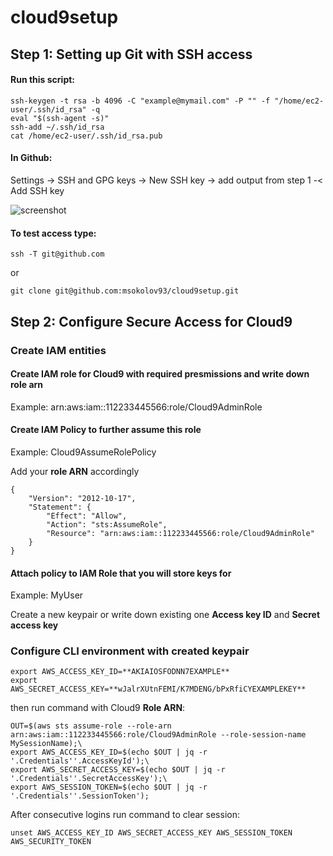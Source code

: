 # cloud9setup

## Step 1: Setting up Git with SSH access

#### Run this script:

```
ssh-keygen -t rsa -b 4096 -C "example@mymail.com" -P "" -f "/home/ec2-user/.ssh/id_rsa" -q  
eval "$(ssh-agent -s)"
ssh-add ~/.ssh/id_rsa
cat /home/ec2-user/.ssh/id_rsa.pub
```

#### In Github: 

Settings -> SSH and GPG keys -> New SSH key -> add output from step 1 -< Add SSH key

![screenshot](https://github.com/msokolov93/cloud9setup/blob/main/Screenshot%202022-11-27%20150807.png?raw=true)

#### To test access type:

```
ssh -T git@github.com
```
or
```
git clone git@github.com:msokolov93/cloud9setup.git
```

## Step 2: Configure Secure Access for Cloud9

### Create IAM entities

#### Create IAM role for Cloud9 with required presmissions and write down role arn
Example: arn:aws:iam::112233445566:role/Cloud9AdminRole

#### Create IAM Policy to further assume this role
Example: Cloud9AssumeRolePolicy

Add your **role ARN** accordingly
```
{
    "Version": "2012-10-17",
    "Statement": {
        "Effect": "Allow",
        "Action": "sts:AssumeRole",
        "Resource": "arn:aws:iam::112233445566:role/Cloud9AdminRole"
    }
}
````

#### Attach policy to IAM Role that you will store keys for
Example: MyUser

Create a new keypair or write down existing one **Access key ID** and **Secret access key**

### Configure CLI environment with created keypair

```
export AWS_ACCESS_KEY_ID=**AKIAIOSFODNN7EXAMPLE**
export AWS_SECRET_ACCESS_KEY=**wJalrXUtnFEMI/K7MDENG/bPxRfiCYEXAMPLEKEY**
``` 
then run command with Cloud9 **Role ARN**:
```
OUT=$(aws sts assume-role --role-arn arn:aws:iam::112233445566:role/Cloud9AdminRole --role-session-name MySessionName);\
export AWS_ACCESS_KEY_ID=$(echo $OUT | jq -r '.Credentials''.AccessKeyId');\
export AWS_SECRET_ACCESS_KEY=$(echo $OUT | jq -r '.Credentials''.SecretAccessKey');\
export AWS_SESSION_TOKEN=$(echo $OUT | jq -r '.Credentials''.SessionToken');
```

After consecutive logins run command to clear session: 
```
unset AWS_ACCESS_KEY_ID AWS_SECRET_ACCESS_KEY AWS_SESSION_TOKEN AWS_SECURITY_TOKEN
```

